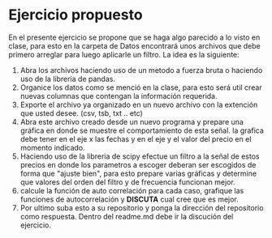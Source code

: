 # Ejercicio propuesto
En el presente ejercicio se propone que se haga algo parecido a lo visto en clase, para esto en la carpeta de Datos encontrará unos archivos que debe primero arreglar para luego aplicarle un filtro.
La idea es la siguiente:
1. Abra los archivos haciendo uso de un metodo a fuerza bruta o haciendo uso de la libreria de pandas.
2. Organice los datos como se menció en la clase, para esto será util crear nuevas columnas que contengan la información requerida.
3. Exporte el archivo ya organizado en un nuevo archivo con la extención que usted desee. (csv, tsb, txt .. etc)
4. Abra este archivo creado desde un nuevo programa y prepare una gráfica en donde se muestre el comportamiento de esta señal. la grafica debe tener en el eje x las fechas y en el eje y el valor del precio en el momento indicado.
5. Haciendo uso de la libreria de scipy efectue un filtro a la señal de estos precios en donde los parametros a escoger deberan ser escogidos de forma que  "ajuste bien", para esto prepare varias gráficas y determine que valores del orden del filtro y de frecuencia funcionan mejor.
6. calcule la función de auto correlación para cada caso, grafique las funciones de autocorrelación y __DISCUTA__ cual cree que es mejor.
7. Por ultimo suba esto a su repositorio y ponga la dirección del repositorio como respuesta. Dentro del readme.md debe ir la discución del ejercicio.
